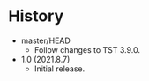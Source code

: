 # History

 - master/HEAD
   * Follow changes to TST 3.9.0.
 - 1.0 (2021.8.7)
   * Initial release.
